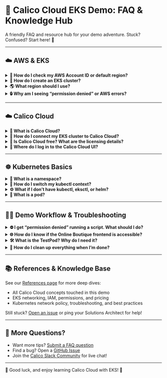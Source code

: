 # 🦈 Calico Cloud EKS Demo: FAQ & Knowledge Hub

A friendly FAQ and resource hub for your demo adventure. Stuck? Confused? Start here! 🚦

---

## ☁️ AWS & EKS

<details>
<summary><b>🔎 How do I check my AWS Account ID or default region?</b></summary>

> Your AWS Account ID is a 12-digit number visible in the [AWS Console](https://console.aws.amazon.com/) under your account menu.
> To check your default region, run: <code>aws configure get region</code>

</details>

<details>
<summary><b>🚀 How do I create an EKS cluster?</b></summary>

> Use the automated scripts in this repo, or run: <code>eksctl create cluster --name my-demo --region us-west-2 --nodes 3 --node-type t3.large</code>
> See the [EKS Quickstart](https://docs.aws.amazon.com/eks/latest/userguide/getting-started.html) for details.

</details>

<details>
<summary><b>🌎 What region should I use?</b></summary>

> Use any AWS region close to you or your users. See [AWS region list](https://docs.aws.amazon.com/general/latest/gr/rande.html) for options.

</details>

<details>
<summary><b>🔒 Why am I seeing “permission denied” or AWS errors?</b></summary>

> Ensure your IAM user/role has permissions to create EKS clusters, VPCs, and node groups. Also, check that your AWS credentials are configured with <code>aws configure</code>.

</details>

---

## ☁️ Calico Cloud

<details>
<summary><b>🦈 What is Calico Cloud?</b></summary>

> Calico Cloud delivers cloud-native networking and security for Kubernetes and beyond. It’s built on open source Calico, but adds advanced security, compliance, and observability features.
> [What is Calico Cloud? (Docs)](https://docs.tigera.io/calico-cloud)

</details>

<details>
<summary><b>🔗 How do I connect my EKS cluster to Calico Cloud?</b></summary>

> After creating your EKS cluster, use the connect wizard in the Calico Cloud UI or run the provided install command.
> [Connecting EKS to Calico Cloud](https://docs.tigera.io/calico-cloud/get-started/eks)

</details>

<details>
<summary><b>💸 Is Calico Cloud free? What are the licensing details?</b></summary>

> Calico Cloud has a free trial for new users with full-featured access.
> [Calico Cloud Pricing](https://www.calicocloud.io/pricing)

</details>

<details>
<summary><b>🔑 Where do I log in to the Calico Cloud UI?</b></summary>

> [Calico Cloud Login Portal](https://portal.calicocloud.io/)

</details>

---

## ☸️ Kubernetes Basics

<details>
<summary><b>📂 What is a namespace?</b></summary>

> Namespaces are like folders for your Kubernetes resources. They help organize, isolate, and secure workloads.
> [Namespaces Explained](https://kubernetes.io/docs/concepts/overview/working-with-objects/namespaces/)

</details>

<details>
<summary><b>🔄 How do I switch my kubectl context?</b></summary>

> See your current context with <code>kubectl config current-context</code>, or change with <code>kubectl config use-context CONTEXT\_NAME</code>.
> [kubectl Cheat Sheet](https://kubernetes.io/docs/reference/kubectl/cheatsheet/)

</details>

<details>
<summary><b>⚙️ What if I don’t have kubectl, eksctl, or helm?</b></summary>

> Just run the provided <code>scripts/01\_prereqs.sh</code> from this repo! It checks and installs everything needed.

</details>

<details>
<summary><b>🧩 What is a pod?</b></summary>

> A pod is the smallest unit in Kubernetes—usually a single app container. Learn more about [Kubernetes pods](https://kubernetes.io/docs/concepts/workloads/pods/).

</details>

---

## 🧑‍💻 Demo Workflow & Troubleshooting

<details>
<summary><b>⛔ I get “permission denied” running a script. What should I do?</b></summary>

> Make sure the script is executable: <code>chmod +x scripts/my-script.sh</code>. Then re-run it.

</details>

<details>
<summary><b>🌐 How do I know if the Online Boutique frontend is accessible?</b></summary>

> Run <code>kubectl get svc frontend-external -n online-boutique</code> and look for an <code>EXTERNAL-IP</code>. Paste that in your browser to access the app.

</details>

<details>
<summary><b>🛠️ What is the TestPod? Why do I need it?</b></summary>

> TestPod is a "jumpbox" in its own namespace. It lets you safely test connectivity (ping, curl, dig) and validate network policies without impacting the actual application. Great for troubleshooting!

</details>

<details>
<summary><b>🧹 How do I clean up everything when I’m done?</b></summary>

> Run the cleanup script from the root of the repo: <code>bash scripts/99\_cleanup.sh</code>. You’ll be prompted before any destructive step.

</details>

---

## 📚 References & Knowledge Base

See our [References page](../references.md) for more deep dives:

* All Calico Cloud concepts touched in this demo
* EKS networking, IAM, permissions, and pricing
* Kubernetes network policy, troubleshooting, and best practices

Still stuck? [Open an issue](https://github.com/tigera-solutions/cc-eks-demo/issues) or ping your Solutions Architect for help!

---

## 💬 More Questions?

* Want more tips? [Submit a FAQ question](https://github.com/tigera-solutions/cc-eks-demo/issues/new)
* Find a bug? Open a [GitHub Issue](https://github.com/tigera-solutions/cc-eks-demo/issues/new)
* Join the [Calico Slack Community](https://calicousers.slack.com/join/shared_invite/zt-37ubh3jjr-VPzDmJD50esVklfNR9pGeQ#/shared-invite/email) for live chat!

---

🎉 Good luck, and enjoy learning Calico Cloud with EKS! 🚀
